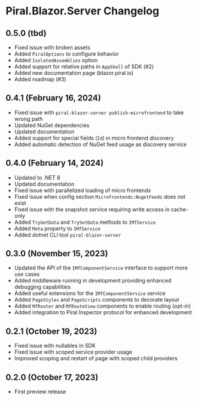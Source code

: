 # Piral.Blazor.Server Changelog

## 0.5.0 (tbd)

- Fixed issue with broken assets
- Added `PiralOptions` to configure behavior
- Added `IsolatedAssemblies` option
- Added support for relative paths in `AppShell` of SDK (#2)
- Added new documentation page (blazor.piral.io)
- Added roadmap (#3)

## 0.4.1 (February 16, 2024)

- Fixed issue with `piral-blazor-server publish-microfrontend` to take wrong path
- Updated NuGet dependencies
- Updated documentation
- Added support for special fields (`Id`) in micro frontend discovery
- Added automatic detection of NuGet feed usage as discovery service

## 0.4.0 (February 14, 2024)

- Updated to .NET 8
- Updated documentation
- Fixed issue with parallelized loading of micro frontends
- Fixed issue when config section `Microfrontends:NugetFeeds` does not exist
- Fixed issue with the snapshot service requiring write access in cache-only
- Added `TryGetData` and `TrySetData` methods to `IMfService`
- Added `Meta` property to `IMfService`
- Added dotnet CLI tool `piral-blazor-server`

## 0.3.0 (November 15, 2023)

- Updated the API of the `IMfComponentService` interface to support more use cases
- Added middleware running in development providing enhanced debugging capabilities
- Added useful extensions for the `IMfComponentService` service
- Added `PageStyles` and `PageScripts` components to decorate layout
- Added `MfRouter` and `MfRouteView` components to enable routing (opt-in)
- Added integration to Piral Inspector protocol for enhanced development

## 0.2.1 (October 19, 2023)

- Fixed issue with nullables in SDK
- Fixed issue with scoped service provider usage
- Improved scoping and restart of page with scoped child providers

## 0.2.0 (October 17, 2023)

- First preview release
